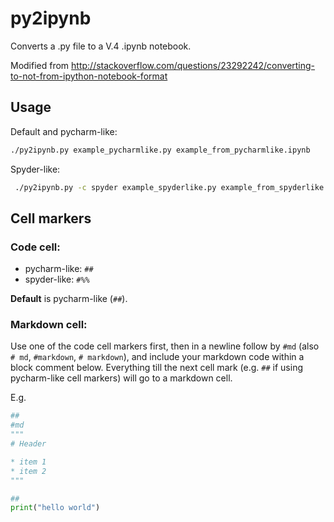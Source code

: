 # py2ipynb

Converts a .py file to a V.4 .ipynb notebook.

Modified from http://stackoverflow.com/questions/23292242/converting-to-not-from-ipython-notebook-format

## Usage

Default and pycharm-like:
```bash
./py2ipynb.py example_pycharmlike.py example_from_pycharmlike.ipynb
```

Spyder-like:
```bash
 ./py2ipynb.py -c spyder example_spyderlike.py example_from_spyderlike.ipynb
```

## Cell markers

### Code cell:
* pycharm-like: `##`
* spyder-like: `#%%`

**Default** is pycharm-like (`##`).

### Markdown cell:

Use one of the code cell markers first, then in a newline follow by `#md` 
(also `# md`, `#markdown`, `# markdown`), and include your markdown code within a block comment below. 
Everything till the next cell mark (e.g. `##` if using pycharm-like cell markers) will go to a 
markdown cell.

E.g.

```python
##
#md
"""
# Header

* item 1
* item 2
"""

##
print("hello world")
```
